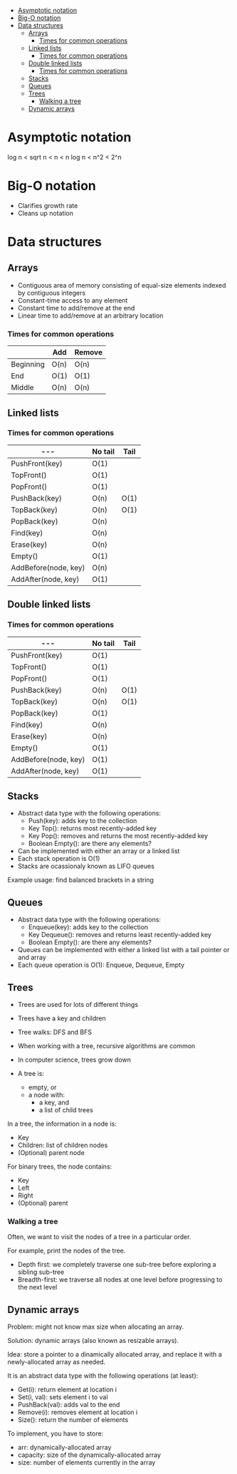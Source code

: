 <!-- vim-markdown-toc Marked -->

* [Asymptotic notation](#asymptotic-notation)
* [Big-O notation](#big-o-notation)
* [Data structures](#data-structures)
    * [Arrays](#arrays)
        * [Times for common operations](#times-for-common-operations)
    * [Linked lists](#linked-lists)
        * [Times for common operations](#times-for-common-operations)
    * [Double linked lists](#double-linked-lists)
        * [Times for common operations](#times-for-common-operations)
    * [Stacks](#stacks)
    * [Queues](#queues)
    * [Trees](#trees)
        * [Walking a tree](#walking-a-tree)
    * [Dynamic arrays](#dynamic-arrays)

<!-- vim-markdown-toc -->

# Asymptotic notation

log n < sqrt n < n < n log n < n^2 < 2^n

# Big-O notation

- Clarifies growth rate
- Cleans up notation

# Data structures

## Arrays

- Contiguous area of memory consisting of equal-size elements indexed by contiguous integers
- Constant-time access to any element
- Constant time to add/remove at the end
- Linear time to add/remove at an arbitrary location

### Times for common operations

|           | Add  | Remove |
| ---       | ---  | ---    |
| Beginning | O(n) | O(n)   |
| End       | O(1) | O(1)   |
| Middle    | O(n) | O(n)   |

## Linked lists

### Times for common operations

| ---                  | No tail | Tail |
| ---                  | ---     | ---- |
| PushFront(key)       | O(1)    |      |
| TopFront()           | O(1)    |      |
| PopFront()           | O(1)    |      |
| PushBack(key)        | O(n)    | O(1) |
| TopBack(key)         | O(n)    | O(1) |
| PopBack(key)         | O(n)    |      |
| Find(key)            | O(n)    |      |
| Erase(key)           | O(n)    |      |
| Empty()              | O(1)    |      |
| AddBefore(node, key) | O(n)    |      |
| AddAfter(node, key)  | O(1)    |      |

## Double linked lists

### Times for common operations

| ---                  | No tail | Tail |
| ---                  | ---     | ---- |
| PushFront(key)       | O(1)    |      |
| TopFront()           | O(1)    |      |
| PopFront()           | O(1)    |      |
| PushBack(key)        | O(n)    | O(1) |
| TopBack(key)         | O(n)    | O(1) |
| PopBack(key)         | O(1)    |      |
| Find(key)            | O(n)    |      |
| Erase(key)           | O(n)    |      |
| Empty()              | O(1)    |      |
| AddBefore(node, key) | O(1)    |      |
| AddAfter(node, key)  | O(1)    |      |

## Stacks

- Abstract data type with the following operations:
    - Push(key): adds key to the collection
    - Key Top(): returns most recently-added key
    - Key Pop(): removes and returns the most recently-added key
    - Boolean Empty(): are there any elements?
- Can be implemented with either an array or a linked list
- Each stack operation is O(1)
- Stacks are ocassionaly known as LIFO queues

Example usage: find balanced brackets in a string

## Queues

- Abstract data type with the following operations:
    - Enqueue(key): adds key to the collection
    - Key Dequeue(): removes and returns least recently-added key
    - Boolean Empty(): are there any elements?
- Queues can be implemented with either a linked list with a tail pointer or and array
- Each queue operation is O(1): Enqueue, Dequeue, Empty

## Trees

- Trees are used for lots of different things
- Trees have a key and children
- Tree walks: DFS and BFS
- When working with a tree, recursive algorithms are common
- In computer science, trees grow down

- A tree is:
    - empty, or
    - a node with:
        - a key, and
        - a list of child trees

In a tree, the information in a node is:
- Key
- Children: list of children nodes
- (Optional) parent node

For binary trees, the node contains:
- Key
- Left
- Right
- (Optional) parent

### Walking a tree

Often, we want to visit the nodes of a tree in a particular order.

For example, print the nodes of the tree.

- Depth first: we completely traverse one sub-tree before exploring a sibling sub-tree
- Breadth-first: we traverse all nodes at one level before progressing to the next level

## Dynamic arrays

Problem: might not know max size when allocating an array.

Solution: dynamic arrays (also known as resizable arrays).

Idea: store a pointer to a dinamically allocated array, and replace it with a newly-allocated array as needed.

It is an abstract data type with the following operations (at least):
- Get(i): return element at location i
- Set(i, val): sets element i to val
- PushBack(val): adds val to the end
- Remove(i): removes element at location i
- Size(): return the number of elements

To implement, you have to store:
- arr: dynamically-allocated array
- capacity: size of the dynamically-allocated array
- size: number of elements currently in the array

